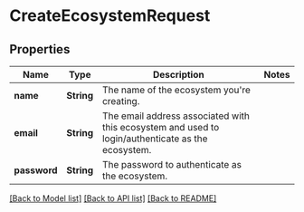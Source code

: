 # CreateEcosystemRequest

## Properties

Name | Type | Description | Notes
------------ | ------------- | ------------- | -------------
**name** | **String** | The name of the ecosystem you're creating. | 
**email** | **String** | The email address associated with this ecosystem and used to login/authenticate as the ecosystem. | 
**password** | **String** | The password to authenticate as the ecosystem. | 

[[Back to Model list]](../README.md#documentation-for-models) [[Back to API list]](../README.md#documentation-for-api-endpoints) [[Back to README]](../README.md)


